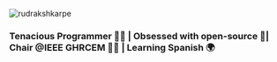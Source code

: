 
 <p align="left"> <img src="https://komarev.com/ghpvc/?username=rudrakshkarpe" alt="rudrakshkarpe" /> </p> 


### **Tenacious Programmer 🧑‍💻 | Obsessed with open-source 🌌| Chair @IEEE GHRCEM 🧑‍💼 | Learning Spanish 🌍** 


